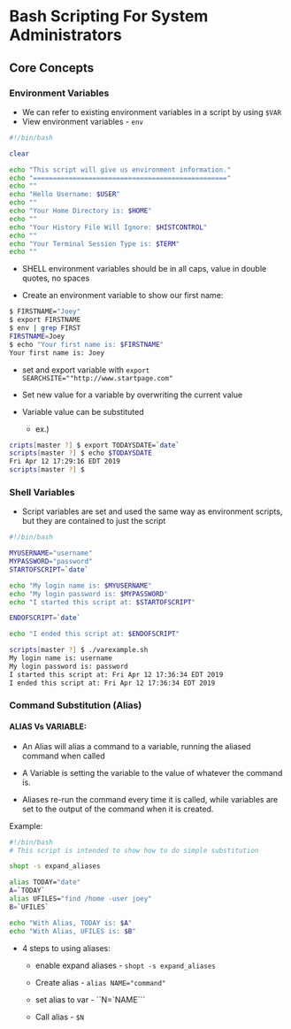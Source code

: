 # Bash Scripting For System Administrators



## Core Concepts

### Environment Variables

* We can refer to existing environment variables in a script by using `$VAR`
* View environment variables - `env`

```bash
#!/bin/bash

clear

echo "This script will give us environment information."                      
echo "================================================="                      
echo ""
echo "Hello Username: $USER"
echo ""
echo "Your Home Directory is: $HOME"
echo ""
echo "Your History File Will Ignore: $HISTCONTROL"                            
echo ""
echo "Your Terminal Session Type is: $TERM"                                   
echo ""
```

* SHELL environment variables should be in all caps, value in double quotes, no spaces

* Create an environment variable to show our first name:

```bash
$ FIRSTNAME="Joey"
$ export FIRSTNAME
$ env | grep FIRST
FIRSTNAME=Joey
$ echo "Your first name is: $FIRSTNAME"
Your first name is: Joey


```

* set and export variable with `export SEARCHSITE=""http://www.startpage.com"`

* Set new value for a variable by overwriting the current value

* Variable value can be substituted

  * ex.)

```bash
cripts[master ?] $ export TODAYSDATE=`date`
scripts[master ?] $ echo $TODAYSDATE
Fri Apr 12 17:29:16 EDT 2019
scripts[master ?] $ 

```



### Shell Variables

* Script variables are set and used the same way as environment scripts, but they are contained to just the script

```bash
#!/bin/bash

MYUSERNAME="username"
MYPASSWORD="password"
STARTOFSCRIPT=`date`

echo "My login name is: $MYUSERNAME"
echo "My login password is: $MYPASSWORD"
echo "I started this script at: $STARTOFSCRIPT"

ENDOFSCRIPT=`date`

echo "I ended this script at: $ENDOFSCRIPT"

```

```bash
scripts[master ?] $ ./varexample.sh                                            
My login name is: username                                                     
My login password is: password                                                 
I started this script at: Fri Apr 12 17:36:34 EDT 2019                         
I ended this script at: Fri Apr 12 17:36:34 EDT 2019 
```

### Command Substitution (Alias)

#### ALIAS Vs VARIABLE:

* An Alias will alias a command to a variable, running the aliased command when called

* A Variable is setting the variable to the value of whatever the command is.

* Aliases re-run the command every time it is called, while variables are set to the output of the command when it is created.



Example:

```bash
#!/bin/bash
# This script is intended to show how to do simple substitution

shopt -s expand_aliases

alias TODAY="date"
A=`TODAY`
alias UFILES="find /home -user joey"
B=`UFILES`

echo "With Alias, TODAY is: $A"
echo "With Alias, UFILES is: $B"
```

* 4 steps to using aliases:

  * enable expand aliases - `shopt -s expand_aliases`

  * Create alias - `alias NAME="command"`

  * set alias to var - ``N=`NAME```

  * Call alias - `$N`
